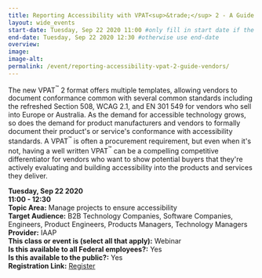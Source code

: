 ```yaml
---
title: Reporting Accessibility with VPAT<sup>&trade;</sup> 2 - A Guide for Vendors
layout: wide_events
start-date: Tuesday, Sep 22 2020 11:00 #only fill in start date if the events spans multiple days
end-date: Tuesday, Sep 22 2020 12:30 #otherwise use end-date
overview: 
image:
image-alt: 
permalink: /event/reporting-accessibility-vpat-2-guide-vendors/
---
```


The new VPAT<sup>&trade;</sup> 2 format offers multiple templates, allowing vendors to document conformance common with several common standards including the refreshed Section 508, WCAG 2.1, and EN 301 549 for vendors who sell into Europe or Australia. As the demand for accessible technology grows, so does the demand for product manufacturers and vendors to formally document their product's or service's conformance with accessibility standards. A VPAT<sup>&trade;</sup> is often a procurement requirement, but even when it's not, having a well written VPAT<sup>&trade;</sup> can be a compelling competitive differentiator for vendors who want to show potential buyers that they're actively evaluating and building accessibility into the products and services they deliver.

**Tuesday, Sep 22 2020**     
**11:00 - 12:30**  
**Topic Area:** Manage projects to ensure accessibility  
**Target Audience:** B2B Technology Companies, Software Companies, Engineers, Product Engineers, Products Managers, Technology Managers    
**Provider:** IAAP  
**This class or event is (select all that apply):** Webinar  
**Is this available to all Federal employees?:** Yes  
**Is this available to the public?:** Yes  
**Registration Link:** <a href="https://www.accessibilityassociation.org/s/archived-webinar-details?id=a0A3p000014wdFHEAY" aria-label="Event Registration Link (opens in a new window)" target="_blank">Register</a>
